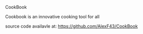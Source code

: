 CookBook

Cookbook is an innovative cooking tool for all

source code availavle at: https://github.com/AlexF43/CookBook
